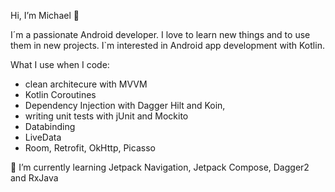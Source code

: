 Hi, I’m Michael 👋

I´m a passionate Android developer. I love to learn new things and to use them in new projects.
I`m interested in Android app development with Kotlin. 

What I use when I code:
- clean architecure with MVVM
- Kotlin Coroutines
- Dependency Injection with Dagger Hilt and Koin, 
- writing unit tests with jUnit and Mockito 
- Databinding
- LiveData
- Room, Retrofit, OkHttp, Picasso

🌱 I’m currently learning Jetpack Navigation, Jetpack Compose, Dagger2 and RxJava

